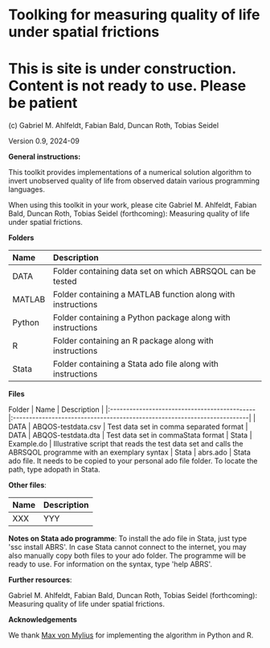 # Toolking for measuring quality of life under spatial frictions
# This is site is under construction. Content is not ready to use. Please be patient
(c) Gabriel M. Ahlfeldt, Fabian Bald, Duncan Roth, Tobias Seidel

Version 0.9, 2024-09

**General instructions:**

This toolkit provides implementations of a numerical solution algorithm to invert unobserved quality of life from observed datain various programming languages. 

When using this toolkit in your work, please cite Gabriel M. Ahlfeldt, Fabian Bald, Duncan Roth, Tobias Seidel (forthcoming): Measuring quality of life under spatial frictions.

**Folders**

Name | Description |
|:---------------------------------------------|:-------------------------------------------------------------------------|
| DATA | Folder containing data set on which ABRSQOL can be tested |
| MATLAB | Folder containing a MATLAB function along with instructions |
| Python | Folder containing a Python package along with instructions |
| R | Folder containing an R package along with instructions |
| Stata | Folder containing a Stata ado file along with instructions |

**Files**

Folder | Name  | Description |
|:---------------------------------------------|:-------------------------------------------------------------------------|
| DATA | ABQOS-testdata.csv | Test data set in comma separated format
| DATA | ABQOS-testdata.dta | Test data set in commaStata format
| Stata | Example.do | Illustrative script that reads the test data set and calls the ABRSQOL programme with an exemplary syntax
| Stata | abrs.ado | Stata ado file. It needs to be copied to your personal ado file folder. To locate the path, type adopath in Stata. 


**Other files**:

| Name | Description |
|:---------------------------------------------|:-------------------------------------------------------------------------|
| XXX| YYY |

**Notes on Stata ado programme**: To install the ado file in Stata, just type 'ssc install ABRS'. In case Stata cannot connect to the internet, you may also manually copy both files to your ado folder. The programme will be ready to use. For information on the syntax, type 'help ABRS'.

**Further resources**: 

Gabriel M. Ahlfeldt, Fabian Bald, Duncan Roth, Tobias Seidel (forthcoming): Measuring quality of life under spatial frictions.

**Acknowledgements**

We thank [Max von Mylius](https://github.com/maximylius) for implementing the algorithm in Python and R.
